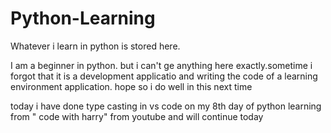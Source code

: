 # Python-Learning
Whatever i learn in python is stored here.

I am a beginner in python. but i can't ge anything here exactly.sometime i forgot that it is a development applicatio and writing the code of a learning environment application. hope so i do well in this next time
  

  today i have done type casting in vs code on my 8th day of python learning from " code with harry" from youtube and
  will continue today